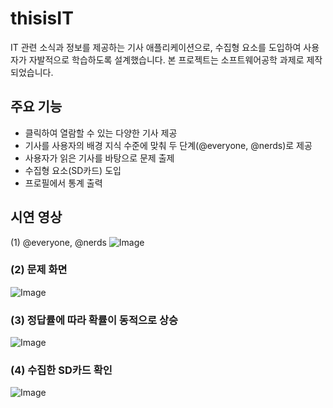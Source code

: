 # thisisIT

IT 관련 소식과 정보를 제공하는 기사 애플리케이션으로, 수집형 요소를 도입하여 사용자가 자발적으로 학습하도록 설계했습니다. 본 프로젝트는 소프트웨어공학 과제로 제작되었습니다.

## 주요 기능

- 클릭하여 열람할 수 있는 다양한 기사 제공
- 기사를 사용자의 배경 지식 수준에 맞춰 두 단계(@everyone, @nerds)로 제공
- 사용자가 읽은 기사를 바탕으로 문제 출제
- 수집형 요소(SD카드) 도입
- 프로필에서 통계 출력

## 시연 영상

(1) @everyone, @nerds
![Image](https://github.com/user-attachments/assets/c16daab3-ba30-4968-8809-5802cb94ee71)

### (2) 문제 화면
![Image](https://github.com/user-attachments/assets/fa6d9621-f57f-4d52-a44a-b6c69f2b3de1)

### (3) 정답률에 따라 확률이 동적으로 상승
![Image](https://github.com/user-attachments/assets/7ee9980e-3910-4bf2-9ab5-6faea15dc6eb)

### (4) 수집한 SD카드 확인
![Image](https://github.com/user-attachments/assets/3937b87a-2c1b-4da8-9147-6ffde3aefebc)
